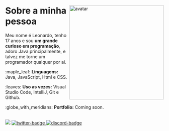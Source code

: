 <div>
  <img align="right" width="300" src="https://i.pinimg.com/originals/c9/74/33/c974331d6c8bfe349a7c772b10936ee6.gif" alt="avatar">
  <h1>Sobre a minha pessoa</h1>
  <p align="left">
     Meu nome é Leonardo, tenho 17 anos 
    e sou <strong>um grande curioso em programação</strong>, adoro Java principalmente, 
     e talvez me torne um programador qualquer por ai.
  </p>
  <p align="left">
    :maple_leaf:
    <strong>Linguagens:</strong> Java, JavaScript, Html e CSS.
  </p>
  <p align="left">
    :leaves:
    <strong>Uso as vezes:</strong> Visual Studio Code, IntelliJ, Git e Github.
  </p>
  <p align="left">
    :globe_with_meridians:
    <strong>Portfolio:</strong> Coming soon.
  </p>
</div>
<br />
<img src="https://i.pinimg.com/originals/8a/19/60/8a19603f4d0abbdd8773847301a77bfc.gif">
<a href="https://twitter.com/faallfps" target="_blank">
  <img src="https://img.shields.io/badge/Twitter-1DA1F2?style=for-the-badge&logo=twitter&logoColor=white" alt="twitter-badge"/>
</a>
<a href="https://discord.com/users/363385860432986113" target="_blank">
  <img src="https://camo.githubusercontent.com/3f990cfefb64f13d28397fe586c3aa38a81fde585de479205d63c79363ebe07a/68747470733a2f2f696d672e736869656c64732e696f2f62616467652f446973636f72642d3732383944413f7374796c653d666f722d7468652d6261646765266c6f676f3d646973636f7264266c6f676f436f6c6f723d7768697465" alt="discord-badge"/>
</a>
